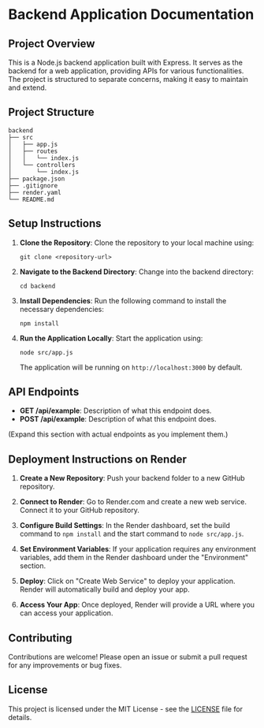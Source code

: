 # Backend Application Documentation

## Project Overview

This is a Node.js backend application built with Express. It serves as the backend for a web application, providing APIs for various functionalities. The project is structured to separate concerns, making it easy to maintain and extend.

## Project Structure

```
backend
├── src
│   ├── app.js
│   ├── routes
│   │   └── index.js
│   └── controllers
│       └── index.js
├── package.json
├── .gitignore
├── render.yaml
└── README.md
```

## Setup Instructions

1. **Clone the Repository**: 
   Clone the repository to your local machine using:
   ```
   git clone <repository-url>
   ```

2. **Navigate to the Backend Directory**: 
   Change into the backend directory:
   ```
   cd backend
   ```

3. **Install Dependencies**: 
   Run the following command to install the necessary dependencies:
   ```
   npm install
   ```

4. **Run the Application Locally**: 
   Start the application using:
   ```
   node src/app.js
   ```
   The application will be running on `http://localhost:3000` by default.

## API Endpoints

- **GET /api/example**: Description of what this endpoint does.
- **POST /api/example**: Description of what this endpoint does.

(Expand this section with actual endpoints as you implement them.)

## Deployment Instructions on Render

1. **Create a New Repository**: 
   Push your backend folder to a new GitHub repository.

2. **Connect to Render**: 
   Go to Render.com and create a new web service. Connect it to your GitHub repository.

3. **Configure Build Settings**: 
   In the Render dashboard, set the build command to `npm install` and the start command to `node src/app.js`.

4. **Set Environment Variables**: 
   If your application requires any environment variables, add them in the Render dashboard under the "Environment" section.

5. **Deploy**: 
   Click on "Create Web Service" to deploy your application. Render will automatically build and deploy your app.

6. **Access Your App**: 
   Once deployed, Render will provide a URL where you can access your application.

## Contributing

Contributions are welcome! Please open an issue or submit a pull request for any improvements or bug fixes.

## License

This project is licensed under the MIT License - see the [LICENSE](LICENSE) file for details.